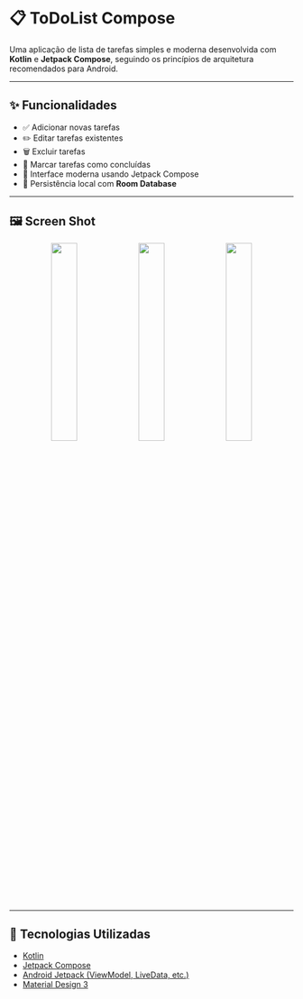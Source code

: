 # 📋 ToDoList Compose

Uma aplicação de lista de tarefas simples e moderna desenvolvida com **Kotlin** e **Jetpack Compose**, seguindo os princípios de arquitetura recomendados para Android.

---

## ✨ Funcionalidades

- ✅ Adicionar novas tarefas
- ✏️ Editar tarefas existentes
- 🗑️ Excluir tarefas
- 📌 Marcar tarefas como concluídas
- 🎨 Interface moderna usando Jetpack Compose
- 💾 Persistência local com **Room Database**

---

## 🖼️ Screen Shot

<p align="center">
  <img src="https://github.com/user-attachments/assets/7a030073-b8a4-424d-9208-80df08956365" width="30%" />
  <img src="https://github.com/user-attachments/assets/729d0af8-dd04-4108-b363-a697fccc0baa" width="30%" />
  <img src="https://github.com/user-attachments/assets/27b5473b-9a40-4403-870a-de9a34e8fdb2" width="30%" />
</p>


---

## 📱 Tecnologias Utilizadas

- [Kotlin](https://kotlinlang.org/)
- [Jetpack Compose](https://developer.android.com/jetpack/compose)
- [Android Jetpack (ViewModel, LiveData, etc.)](https://developer.android.com/jetpack)
- [Material Design 3](https://m3.material.io/)